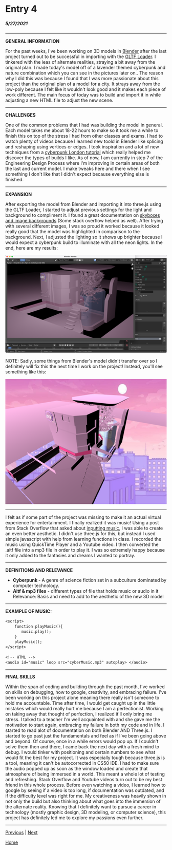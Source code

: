# Entry 4
##### 5/27/2021

---
<b>GENERAL INFORMATION</b>

For the past weeks, I've been working on 3D models in [Blender](https://www.blender.org/) after the last project turned out to be successful in importing with the [GLTF Loader](https://threejs.org/docs/#examples/en/loaders/GLTFLoader). I tinkered with the ieas of alternate realities, straying a bit away from the original plan. I made today's model off of a lavender themed cyberpunk and nature combination which you can see in the pictures later on.. The reason why I did this was because I found that I was more passionate about this project than the original plan of a model for a city. It strays away from the low-poly because I felt like it wouldn't look good and it makes each piece of work different. The main focus of today was to build and import it in while adjusting a new HTML file to adjust the new scene. 

---
<b>CHALLENGES</b>

One of the common problems that I had was building the model in general. Each model takes me about 18-22 hours to make so it took me a while to finish this on top of the stress I had from other classes and exams. I had to watch plenty of videos because I learned new toold in Blender like splicing and reshaping using vertices or edges. I took inspiration and a lot of new techniques from a [cyberpunk London tutorial](https://www.youtube.com/watch?v=30batut62n0&t=23s) which really helped me discover the types of builds I like. As of now, I am currently in step 7 of the Engineering Design Process where I'm improving in certain areas of both the last and current model. I make tweaks here and there when I see something I don't like that I didn't expect because everything else is finished. 

---
<b>EXPANSION</b>

After exporting the model from Blender and importing it into three.js using the GLTF Loader, I started to adjust previous settings for the light and background to compliment it. I found a great documentation on [skyboxes and image backgrounds](https://threejsfundamentals.org/threejs/lessons/threejs-backgrounds.html) (Some stack overflow helped as well). After trying with several different images, I was so proud it worked because it looked really good that the model was highlighted in comparison to the background. Next, I adjusted the lighting so it shows up brighter because I would expect a cyberpunk build to illuminate with all the neon lights. In the end, here are my results: 

![Screenshot 1](cyberBlenderResult.png)

NOTE: Sadly, some things from Blender's model didn't transfer over so I definitely will fix this the next time I work on the project! Instead, you'll see something like this:

![Screenshot 1](cyberTHREEJSResult.png)

---

I felt as if some part of the project was missing to make it an actual virtual experience for entertainment. I finally realized it was music! Using a post from Stack Overflow that asked about [inputting music](https://stackoverflow.com/questions/9419263/how-to-play-audio), I was able to create an even better aesthetic. I didn't use three.js for this, but instead I used simple javascript with help from learning functions in class. I recorded the music using QuickTime Player and a Youtube video. I then converted the .aitf file into a mp3 file in order to play it. I was so extremely happy because it only added to the fantasies and dreams I wanted to portray.

---

<b>DEFINITIONS AND RELEVANCE</b>

<ul>
<li><b>Cyberpunk </b>- A genre of science fiction set in a subculture  dominated by computer technology.</li>
<li><b>Aitf & mp3 files</b> - different types of file that holds music or audio in it </li>
Relevance: Basis and need to add to the aesthetic of the new 3D model
</ul>

---
<b>EXAMPLE OF MUSIC: </b>
```
<script>
    function playMusic(){
       music.play();
    }   
    playMusic();
</script>

<!-- HTML -->
<audio id="music" loop src="cyberMusic.mp3" autoplay> </audio>
```
---

<b>FINAL SKILLS</b>

Within the span of coding and building through the past month, I've worked on skills on debugging, how to google, creativity, and embracing failure. I've been working on this project alone meaning there really isn't someone to hold me accountable. Time after time, I would get caught up in the little mistakes which would really hurt me because I am a perfectionist. Working on taking away that thought of perfection, I realized it'll only bring me stress. I talked to a teacher I'm well acquainted with and she gave me the motivation to start again, embracing my failure in both my code and in life. I started to read alot of documentation on both Blender AND Three.js. I started to go past just the fundamentals and feel as if I've been going above and beyond. Of course, once in a while errors would pop up. If I couldn't solve them then and there, I came back the next day with a fresh mind to debug. I would tinker with positioning and certain numbers to see what would fit the best for my project. It was especially tough because three.js is a tool, meaning it can't be autocorrected in CS50 IDE. I had to make sure the audio popped up as soon as the window loaded and create that atmosphere of being immersed in a world. This meant a whole lot of testing and refreshing. Stack Overflow and Youtube videos turn out to be my best friend in this whole process. Before even watching a video, I learned how to google by seeing if a video is too long, if documentation was outdated, and if the difficulty level was right for me. My creativeness was heavily shown in not only the build but also thinking about what goes into the immersion of the alternate reality. Knowing that I definitely want to pursue a career in technology (mostly graphic design, 3D modeling, or computer science), this project has definitely led me to explore my passions even further.

---



[Previous](entry03.md) | [Next](entry05.md)

[Home](../README.md)